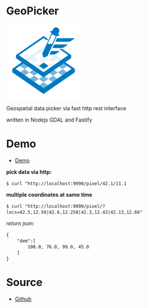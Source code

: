 GeoPicker
==========


![geopicker](docs/logo.png)

Geospatial data picker via fast http rest interface

written in Nodejs GDAL and Fastify

# Demo

* [Demo](https://opengeo.tech/geopicker/)

**pick data via http:**
```
$ curl "http://localhost:9090/pixel/42.1/11.1
```

**multiple coordinates at same time**
```
$ curl "http://localhost:9090/pixel/?locs=42.5,12.50|42.6,12.250|42.3,12.43|42.13,12.66"
```
*return json:*
```
{
	"dem":[
		100.0, 76.0, 99.0, 45.0
	]
}
```

# Source

* [Github](https://github.com/opengeo-tech/geopicker)
